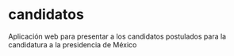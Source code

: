 # candidatos
Aplicación web para presentar a los candidatos postulados para la candidatura a la presidencia de México
